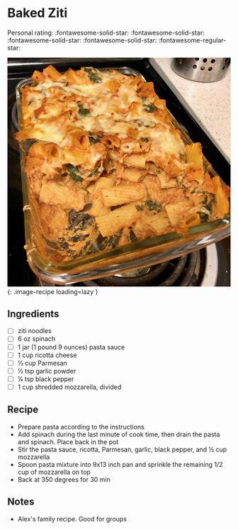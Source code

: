 # Baked Ziti

<!-- {cts} rating=4; (User can specify rating on scale of 1-5) -->

Personal rating: :fontawesome-solid-star: :fontawesome-solid-star: :fontawesome-solid-star: :fontawesome-solid-star: :fontawesome-regular-star:

<!-- {cte} -->

<!-- {cts} name_image=baked_ziti.jpeg; (User can specify image name) -->

![baked_ziti.jpeg](./baked_ziti.jpeg){: .image-recipe loading=lazy }

<!-- {cte} -->

## Ingredients

- [ ] ziti noodles
- [ ] 6 oz spinach
- [ ] 1 jar (1 pound 9 ounces) pasta sauce
- [ ] 1 cup ricotta cheese
- [ ] 1⁄2 cup Parmesan
- [ ] 1⁄2 tsp garlic powder
- [ ] 1⁄4 tsp black pepper
- [ ] 1 cup shredded mozzarella, divided

## Recipe

- Prepare pasta according to the instructions
- Add spinach during the last minute of cook time, then drain the pasta and spinach. Place back in the pot
- Stir the pasta sauce, ricotta, Parmesan, garlic, black pepper, and 1⁄2 cup mozzarella
- Spoon pasta mixture into 9x13 inch pan and sprinkle the remaining 1/2 cup of mozzarella on top
- Back at 350 degrees for 30 min

## Notes

- Alex's family recipe. Good for groups
